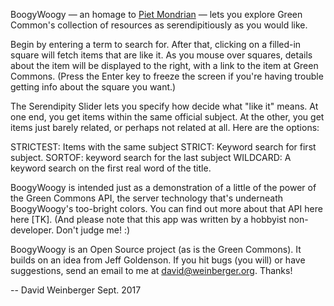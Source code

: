 BoogyWoogy — an homage to [Piet Mondrian](http://www.moma.org/collection/object.php?object_id=78682) — lets you explore Green Common's collection of resources as serendipitiously as you would like.

Begin by entering a term to search for. After that, clicking on a filled-in square will fetch items that are like it. As you mouse over squares, details about the item will be displayed to the right, with a link to the item at Green Commons. (Press the Enter key to freeze the screen if you're having trouble getting info about the square you want.)

The Serendipity Slider lets you specify how decide what "like it" means. At one end, you get items within the same official subject. At the other, you get items just barely related, or perhaps not related at all. Here are the options: 

STRICTEST: Items with the same subject
STRICT: Keyword search for first subject.
SORTOF: keyword search for the last subject
WILDCARD: A keyword search on the first real word of the title.

BoogyWoogy is intended just as a demonstration of a little of the power of the Green Commons API, the server technology that's underneath BoogyWoogy's too-bright colors. You can find out more about that API here here \[TK]. (And please note that this app was written by a hobbyist non-developer. Don't judge me! :)     

BoogyWoogy is an Open Source project (as is the Green Commons). It builds on an idea from Jeff Goldenson. If you hit bugs (you will) or have suggestions, send an email to me at david@weinberger.org. Thanks! 

-- David Weinberger
Sept. 2017 
